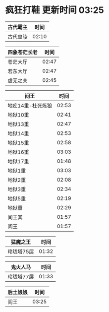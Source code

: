 # 疯狂打鞋 更新时间 03:25

| 古代霸主   | 时间    |
|--------|-------|
| 古代皇陵 | 02:10 |

| 四象苍茫长老   | 时间    |
|--------|-------|
| 苍茫大厅 | 02:47 |
| 若东大厅 | 02:47 |
| 虚无之关 | 02:45 |

| 间王   | 时间    |
|--------|-------|
| 地疙14重-杜死炼狼 | 02:53 |
| 地狱10重 | 02:41 |
| 地狱13重 | 02:47 |
| 地狱14重 | 02:53 |
| 地狱15重 | 02:58 |
| 地狱16重 | 03:03 |
| 地狱17重 | 01:48 |
| 地狱1重 | 03:03 |
| 地狱2重 | 02:08 |
| 地狱3重 | 02:34 |
| 地狱5重 | 02:19 |
| 地狱重 | 02:29 |
| 间王其 | 01:57 |
| 阎王 | 01:57 |

| 猛魔之王   | 时间    |
|--------|-------|
| 玲珑塔75层 | 01:32 |

| 鬼火人马   | 时间    |
|--------|-------|
| 玲珑塔77层 | 01:33 |

| 后土娘娘   | 时间    |
|--------|-------|
| 阎王 | 03:25 |